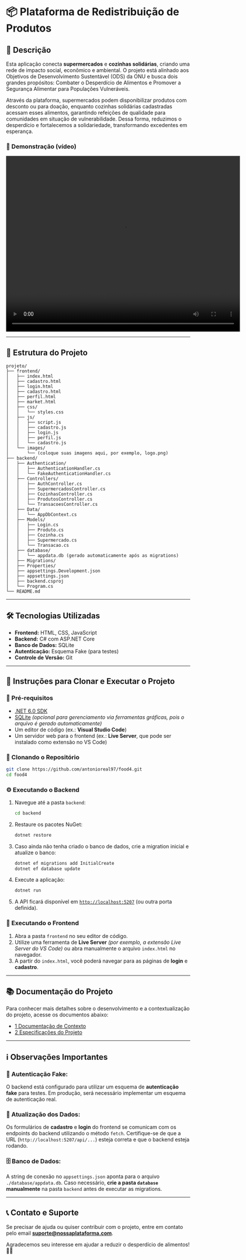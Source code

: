 # 📦 Plataforma de Redistribuição de Produtos

## 📜 Descrição
Esta aplicação conecta **supermercados** e **cozinhas solidárias**, criando uma rede de impacto social, econômico e ambiental. O projeto está alinhado aos Objetivos de Desenvolvimento Sustentável (ODS) da ONU e busca dois grandes propósitos: Combater o Desperdício de Alimentos e Promover a Segurança Alimentar para Populações Vulneráveis.

Através da plataforma, supermercados podem disponibilizar produtos com desconto ou para doação, enquanto cozinhas solidárias cadastradas acessam esses alimentos, garantindo refeições de qualidade para comunidades em situação de vulnerabilidade. Dessa forma, reduzimos o desperdício e fortalecemos a solidariedade, transformando excedentes em esperança.

### 🎥 Demonstração (vídeo)
<video width="640" height="480" controls>
  <source src="frontend/img/prototipo.mp4" type="video/mp4">
  Seu navegador não suporta a exibição de vídeos.
</video>

---

## 📂 Estrutura do Projeto
```plaintext
projeto/
├── frontend/
│   ├── index.html
│   ├── cadastro.html
│   ├── login.html
│   ├── cadastro.html
│   ├── perfil.html
│   ├── market.html
│   ├── css/
│   │   └── styles.css
│   ├── js/
│   │   ├── script.js
│   │   ├── cadastro.js
│   │   ├── login.js
│   │   ├── perfil.js
│   │   └── cadastro.js
│   └── images/
│       └── (coloque suas imagens aqui, por exemplo, logo.png)
├── backend/
│   ├── Authentication/
│   │   ├── AuthenticationHandler.cs
│   │   └── FakeAuthenticationHandler.cs
│   ├── Controllers/
│   │   ├── AuthController.cs
│   │   ├── SupermercadosController.cs
│   │   ├── CozinhasController.cs
│   │   ├── ProdutosController.cs
│   │   └── TransacoesController.cs
│   ├── Data/
│   │   └── AppDbContext.cs
│   ├── Models/
│   │   ├── Login.cs
│   │   ├── Produto.cs
│   │   ├── Cozinha.cs
│   │   ├── Supermercado.cs
│   │   └── Transacao.cs
│   ├── database/
│   │   └── appdata.db (gerado automaticamente após as migrations)
│   ├── Migrations/
│   ├── Properties/
│   ├── appsettings.Development.json
│   ├── appsettings.json
│   ├── backend.csproj
│   └── Program.cs
└── README.md
```

---

## 🛠️ Tecnologias Utilizadas
- **Frontend:** HTML, CSS, JavaScript
- **Backend:** C# com ASP.NET Core
- **Banco de Dados:** SQLite
- **Autenticação:** Esquema Fake (para testes)
- **Controle de Versão:** Git

---

## 🚀 Instruções para Clonar e Executar o Projeto

### 📌 Pré-requisitos
- [.NET 6.0 SDK](https://dotnet.microsoft.com/download)
- [SQLite](https://www.sqlite.org/download.html) *(opcional para gerenciamento via ferramentas gráficas, pois o arquivo é gerado automaticamente)*
- Um editor de código (ex.: **Visual Studio Code**)
- Um servidor web para o frontend (ex.: **Live Server**, que pode ser instalado como extensão no VS Code)

### 🔹 Clonando o Repositório
```bash
git clone https://github.com/antonioreal97/food4.git
cd food4
```

### ⚙️ Executando o Backend
1. Navegue até a pasta `backend`:
   ```bash
   cd backend
   ```
2. Restaure os pacotes NuGet:
   ```bash
   dotnet restore
   ```
3. Caso ainda não tenha criado o banco de dados, crie a migration inicial e atualize o banco:
   ```bash
   dotnet ef migrations add InitialCreate
   dotnet ef database update
   ```
4. Execute a aplicação:
   ```bash
   dotnet run
   ```
5. A API ficará disponível em [`http://localhost:5207`](http://localhost:5207) (ou outra porta definida). 
### 🎨 Executando o Frontend
1. Abra a pasta `frontend` no seu editor de código.
2. Utilize uma ferramenta de **Live Server** *(por exemplo, a extensão Live Server do VS Code)* ou abra manualmente o arquivo `index.html` no navegador.
3. A partir do `index.html`, você poderá navegar para as páginas de **login** e **cadastro**.

---
## 📚 Documentação do Projeto

Para conhecer mais detalhes sobre o desenvolvimento e a contextualização do projeto, acesse os documentos abaixo:

- [1 Documentação de Contexto](docs/1Documentacao_de_Contexto.md)
- [2 Especificações do Projeto](docs/2Especificacoes_do_Projeto.md)

---

## ℹ️ Observações Importantes
### 🔐 Autenticação Fake:
O backend está configurado para utilizar um esquema de **autenticação fake** para testes. Em produção, será necessário implementar um esquema de autenticação real.

### 🔄 Atualização dos Dados:
Os formulários de **cadastro** e **login** do frontend se comunicam com os endpoints do backend utilizando o método `fetch`. Certifique-se de que a URL (`http://localhost:5207/api/...`) esteja correta e que o backend esteja rodando.

### 🗄️ Banco de Dados:
A string de conexão no `appsettings.json` aponta para o arquivo `./database/appdata.db`. Caso necessário, **crie a pasta `database` manualmente** na pasta `backend` antes de executar as migrations.

---

## 📞 Contato e Suporte
Se precisar de ajuda ou quiser contribuir com o projeto, entre em contato pelo email **suporte@nossaplataforma.com**. 

Agradecemos seu interesse em ajudar a reduzir o desperdício de alimentos! 🌱🥗
